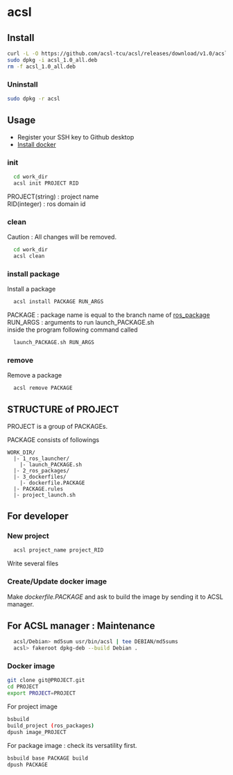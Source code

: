 # acsl

## Install 

```bash
curl -L -O https://github.com/acsl-tcu/acsl/releases/download/v1.0/acsl_1.0_all.deb
sudo dpkg -i acsl_1.0_all.deb
rm -f acsl_1.0_all.deb
```

### Uninstall 
```bash
sudo dpkg -r acsl
```

## Usage
- Register your SSH key to Github desktop
- [Install docker](https://github.com/acsl-tcu/ros2?tab=readme-ov-file#setup)
  
### init
```bash
  cd work_dir
  acsl init PROJECT RID
```
PROJECT(string) : project name<br />
RID(integer) : ros domain id

### clean

Caution : All changes will be removed.
```bash
  cd work_dir
  acsl clean
```

### install package
Install a package
```bash
  acsl install PACKAGE RUN_ARGS
```
PACKAGE : package name is equal to the branch name of [ros_package](https://github.com/acsl-tcu/ros_package)<br />
RUN_ARGS : arguments to run launch_PACKAGE.sh<br />
inside the program following command called
```bash
  launch_PACKAGE.sh RUN_ARGS
```
### remove
Remove a package
```bash
  acsl remove PACKAGE
```

## STRUCTURE of PROJECT
PROJECT is a group of PACKAGEs.

PACKAGE consists of followings
```
WORK_DIR/
  |- 1_ros_launcher/
    |- launch_PACKAGE.sh
  |- 2_ros_packages/
  |- 3_dockerfiles/
    |- dockerfile.PACKAGE
  |- PACKAGE.rules
  |- project_launch.sh
```

## For developer

### New project
```bash
  acsl project_name project_RID
```
Write several files

### Create/Update docker image
Make *dockerfile.PACKAGE* and ask to build the image by sending it to ACSL manager.

## For ACSL manager : Maintenance
```bash
  acsl/Debian> md5sum usr/bin/acsl | tee DEBIAN/md5sums
  acsl> fakeroot dpkg-deb --build Debian .
```

### Docker image
```bash
git clone git@PROJECT.git
cd PROJECT
export PROJECT=PROJECT
```
For project image
```bash
bsbuild
build_project (ros_packages)
dpush image_PROJECT
```

For package image : check its versatility first.
```bash
bsbuild base PACKAGE build
dpush PACKAGE
```
